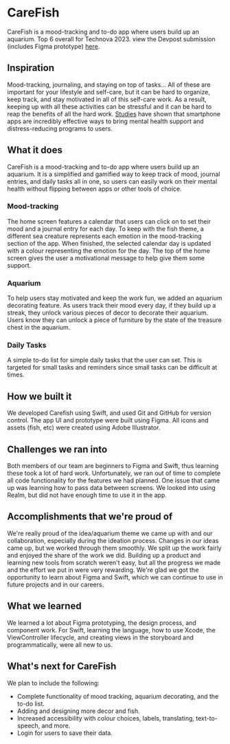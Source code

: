 #  CareFish

CareFish is a mood-tracking and to-do app where users build up an aquarium. Top 6 overall for Technova 2023. view the Devpost submission (includes Figma prototype) [here](https://devpost.com/software/carefish).

## Inspiration
Mood-tracking, journaling, and staying on top of tasks... All of these are important for your lifestyle and self-care, but it can be hard to organize, keep track, and stay motivated in all of this self-care work. As a result, keeping up with all these activities can be stressful and it can be hard to reap the benefits of all the hard work. [Studies](https://mhealth.jmir.org/2018/12/e11271/) have shown that smartphone apps are incredibly effective ways to bring mental health support and distress-reducing programs to users.

## What it does
CareFish is a mood-tracking and to-do app where users build up an aquarium. It is a simplified and gamified way to keep track of mood, journal entries, and daily tasks all in one, so users can easily work on their mental health without flipping between apps or other tools of choice. 

### Mood-tracking
The home screen features a calendar that users can click on to set their mood and a journal entry for each day. To keep with the fish theme, a different sea creature represents each emotion in the mood-tracking section of the app. When finished, the selected calendar day is updated with a colour representing the emotion for the day. The top of the home screen gives the user a motivational message to help give them some support.

### Aquarium
To help users stay motivated and keep the work fun, we added an aquarium decorating feature. As users track their mood every day, if they build up a streak, they unlock various pieces of decor to decorate their aquarium. Users know they can unlock a piece of furniture by the state of the treasure chest in the aquarium.

### Daily Tasks
A simple to-do list for simple daily tasks that the user can set. This is targeted for small tasks and reminders since small tasks can be difficult at times.



## How we built it
We developed Carefish using Swift, and used Git and GitHub for version control. The app UI and prototype were built using Figma. All icons and assets (fish, etc) were created using Adobe Illustrator. 

## Challenges we ran into
Both members of our team are beginners to Figma and Swift, thus learning these took a lot of hard work. Unfortunately, we ran out of time to complete all code functionality for the features we had planned. One issue that came up was learning how to pass data between screens. We looked into using Realm, but did not have enough time to use it in the app.

## Accomplishments that we're proud of
We're really proud of the idea/aquarium theme we came up with and our collaboration, especially during the ideation process. Changes in our ideas came up, but we worked through them smoothly. We split up the work fairly and enjoyed the share of the work we did. Building up a product and learning new tools from scratch weren't easy, but all the progress we made and the effort we put in were very rewarding. We're glad we got the opportunity to learn about Figma and Swift, which we can continue to use in future projects and in our careers.

## What we learned
We learned a lot about Figma prototyping, the design process, and component work. For Swift, learning the language, how to use Xcode, the ViewController lifecycle, and creating views in the storyboard and programmatically, were all new to us.

## What's next for CareFish
We plan to include the following:
- Complete functionality of mood tracking, aquarium decorating, and the to-do list. 
- Adding and designing more decor and fish.
- Increased accessibility with colour choices, labels, translating, text-to-speech, and more.
- Login for users to save their data.

